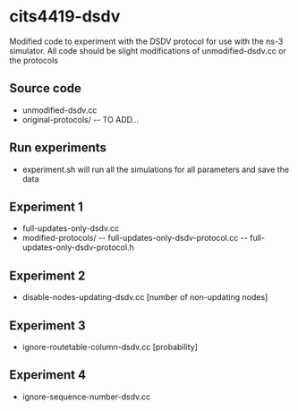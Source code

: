 # cits4419-dsdv
Modified code to experiment with the DSDV protocol for use with the ns-3 simulator. All code should be slight modifications of unmodified-dsdv.cc or the protocols
## Source code
- unmodified-dsdv.cc
- original-protocols/
-- TO ADD...
## Run experiments
- experiment.sh will run all the simulations for all parameters and save the data
## Experiment 1
- full-updates-only-dsdv.cc
- modified-protocols/
-- full-updates-only-dsdv-protocol.cc
-- full-updates-only-dsdv-protocol.h
## Experiment 2
- disable-nodes-updating-dsdv.cc [number of non-updating nodes]
## Experiment 3
- ignore-routetable-column-dsdv.cc [probability]
## Experiment 4
- ignore-sequence-number-dsdv.cc
